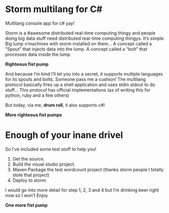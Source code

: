 Storm multilang for C#
====================
Multilang console app for c# yay!

Storm is a #awesome distributed real-time computing thingy and people doing big data stuff need distributed real-time computing thingys. 
It’s simple
Big lump o’machines with storm installed on them…
A concept called a “Spout” that injects data into the lump.
A concept called a “bolt” that processes data inside the lump.

**Righteous fist pump**

And because I’m kind I’ll let you into a secret, it supports multiple languages for its spouts and bolts. Someone pass me a cushion!
The multilang protocol basically fires up a shell application and uses stdin stdout to do stuff…
This protocol has official implementations (as of writing this for python, ruby and a few others)

But today, via me, **drum roll**, it also supports c#!

**More righteous fist pumps**

Enough of your inane drivel 
====================
So I’ve included some test stuff to help you! 

1.	Get the source.
2.	Build the visual studio project.
3.	Maven Package the test wordcount project (thanks storm people I totally stole that project)
4.	Deploy to storm.

I would go into more detail for step 1, 2, 3 and 4 but I’m drinking beer right now so I won’t
Enjoy

**One more fist pump**

